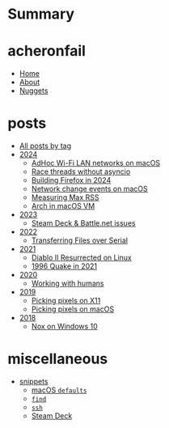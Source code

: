 # Summary

# acheronfail

* [Home](./home.md)
* [About](./about.md)
* [Nuggets](./nuggets.md)

# posts

* [All posts by tag](./tags.md)
* [2024]()
    * [AdHoc Wi-Fi LAN networks on macOS](./posts/macos-adhoc-wifi/index.md)
    * [Race threads without asyncio](./posts/python-threading/index.md)
    * [Building Firefox in 2024](./posts/building-firefox-in-2024.md)
    * [Network change events on macOS](./posts/macos-network-changes.md)
    * [Measuring Max RSS](./posts/max_rss/index.md)
    * [Arch in macOS VM](./posts/arch-vm-apple-arm64/index.md)
* [2023]()
    * [Steam Deck & Battle.net issues](./posts/steamdeck-bnet-keyboard.md)
* [2022]()
    * [Transferring Files over Serial](./posts/tx-over-serial/index.md)
* [2021]()
    * [Diablo II Resurrected on Linux](./posts/d2r.md)
    * [1996 Quake in 2021](./posts/quake.md)
* [2020]()
    * [Working with humans](./posts/working-with-humans.md)
* [2019]()
    * [Picking pixels on X11](./posts/xcolor/index.md)
    * [Picking pixels on macOS](./posts/pixel-picker/index.md)
* [2018]()
    * [Nox on Windows 10](./posts/nox.md)

# miscellaneous

* [snippets]()
    * [macOS `defaults`](./snippets/defaults.md)
    * [`find`](./snippets/find.md)
    * [`ssh`](./snippets/ssh.md)
    * [Steam Deck](./snippets/steamdeck.md)

